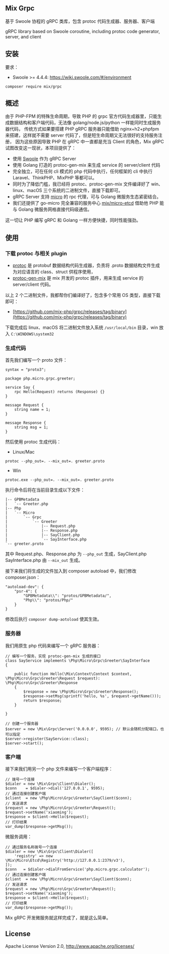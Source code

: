 ## Mix Grpc

基于 Swoole 协程的 gRPC 类库，包含 protoc 代码生成器、服务器、客户端

gRPC library based on Swoole coroutine, including protoc code generator, server, and client

## 安装

要求：

- Swoole >= 4.4.4: https://wiki.swoole.com/#/environment

```
composer require mix/grpc
```

## 概述

由于 PHP-FPM 的特殊生命周期，导致 PHP 的 grpc 官方代码生成器里，只能生成数据结构和客户端代码，无法像 golang/node.js/python 一样能同时生成服务器代码，
传统方式如果要搭建 PHP gRPC 服务器只能借助 nginx+h2+phpfpm 来搭建，这样就不需要 server 代码了，但是短生命周期又无法很好的支持服务注册，
因为这些原因导致 PHP 在 gRPC 中一直都是充当 Client 的角色，Mix gRPC 试图改变这一现状，本项目提供了：

- 使用 [Swoole](https://github.com/swoole/swoole-src) 作为 gRPC Server
- 使用 Golang 打造的 protoc-gen-mix 来生成 service 的 server/client 代码
- 完全独立，可在任何 cli 模式的 php 代码中执行，任何框架的 cli 中执行 Laravel、ThinkPHP、MixPHP 等都可以。
- 同时为了降低门槛，我已经将 protoc、protoc-gen-mix 文件编译好了 win、linux、macOS 三个系统的二进制文件，直接下载即可。
- gRPC Server 支持 [micro](https://github.com/micro/micro) 的 rpc 代理，可与 Golang 微服务生态紧密结合。
- 我们还提供了 go-micro 完全兼容的服务中心 [mix/micro-etcd](https://github.com/mix-php/micro-etcd) 借助他 PHP 能与 Golang 微服务网格直接代码级通信。

这一切让 PHP 编写 gRPC 和 Golang 一样方便快捷，同时性能强劲。

## 使用

### 下载 protoc 与相关 plugin

- [protoc](https://github.com/protocolbuffers/protobuf) 是 protobuf 数据结构代码生成器，负责将 .proto 数据结构文件生成为对应语言的 class、struct 供程序使用，
- [protoc-gen-mix](https://github.com/mix-php/grpc/tree/master/protoc-gen-mix) 是 mix 开发的 protoc 插件，用来生成 service 的 server/client 代码。

以上 2 个二进制文件，我都帮你们编译好了，包含多个常用 OS 类型，直接下载即可：

- [https://github.com/mix-php/grpc/releases/tag/binary](https://github.com/mix-php/grpc/releases/tag/binary)

下载完成后 linux、macOS 将二进制文件放入系统 `/usr/local/bin` 目录，win 放入 `C:\WINDOWS\system32`

### 生成代码

首先我们编写一个 proto 文件：

```
syntax = "proto3";

package php.micro.grpc.greeter;

service Say {
	rpc Hello(Request) returns (Response) {}
}

message Request {
	string name = 1;
}

message Response {
	string msg = 1;
}
```

然后使用 protoc 生成代码：

- Linux/Mac

```
protoc --php_out=. --mix_out=. greeter.proto
```

- Win

```
protoc.exe --php_out=. --mix_out=. greeter.proto
```

执行命令后将在当前目录生成以下文件：

```
|-- GPBMetadata
|   `-- Greeter.php
|-- Php
|   `-- Micro
|       `-- Grpc
|           `-- Greeter
|               |-- Request.php
|               |-- Response.php
|               |-- SayClient.php
|               `-- SayInterface.php
`-- greeter.proto
```

其中 Request.php、Response.php 为 `--php_out` 生成，SayClient.php SayInterface.php 由 `--mix_out` 生成。

接下来我们将生成的文件加入到 composer autoload 中，我们修改 composer.json：

```
"autoload-dev": {
    "psr-4": {
        "GPBMetadata\\": "protos/GPBMetadata/",
        "Php\\": "protos/Php/"
    }
}
```

修改后执行 `composer dump-aotoload` 使其生效。

### 服务器

我们用原生 php 代码来编写一个 gRPC 服务器：

```
// 编写一个服务，实现 protoc-gen-mix 生成的接口
class SayService implements \Php\Micro\Grpc\Greeter\SayInterface
{

    public function Hello(\Mix\Context\Context $context, \Php\Micro\Grpc\Greeter\Request $request): \Php\Micro\Grpc\Greeter\Response
    {
        $response = new \Php\Micro\Grpc\Greeter\Response();
        $response->setMsg(sprintf('hello, %s', $request->getName()));
        return $response;
    }

}

// 创建一个服务器
$server = new \Mix\Grpc\Server('0.0.0.0', 9595); // 默认会随机分配端口，也可以指定
$server->register(SayService::class);
$server->start();
```

### 客户端

接下来我们用另一个 php 文件来编写一个客户端程序：

```
// 拨号一个连接
$dialer = new \Mix\Grpc\Client\Dialer();
$conn    = $dialer->dial('127.0.0.1', 9595);
// 通过连接创建客户端
$client  = new \Php\Micro\Grpc\Greeter\SayClient($conn);
// 发送请求
$request = new \Php\Micro\Grpc\Greeter\Request();
$request->setName('xiaoming');
$response = $client->Hello($request);
// 打印结果
var_dump($response->getMsg());
```

微服务调用：

```
// 通过服务名称拨号一个连接
$dialer = new \Mix\Grpc\Client\Dialer([
    'registry' => new \Mix\Micro\Etcd\Registry('http://127.0.0.1:2379/v3'),
]);
$conn   = $dialer->dialFromService('php.micro.grpc.calculator');
// 通过连接创建客户端
$client  = new \Php\Micro\Grpc\Greeter\SayClient($conn);
// 发送请求
$request = new \Php\Micro\Grpc\Greeter\Request();
$request->setName('xiaoming');
$response = $client->Hello($request);
// 打印结果
var_dump($response->getMsg());
```

Mix gRPC 开发微服务就这样完成了，就是这么简单。

## License

Apache License Version 2.0, http://www.apache.org/licenses/
